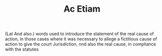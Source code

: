 ---
title: Ac Etiam
letter: A
permalink: "/definitions/ac-etiam.html"
body: "(Lat And also.) words used to introduce the statement of the real cause of
  action, in those cases where it was necessary to allege a fictitious cause of action
  to give the court Jurisdiction, nnd also the real cause, in compliance with the
  statutes"
published_at: '2018-07-07'
layout: post
---